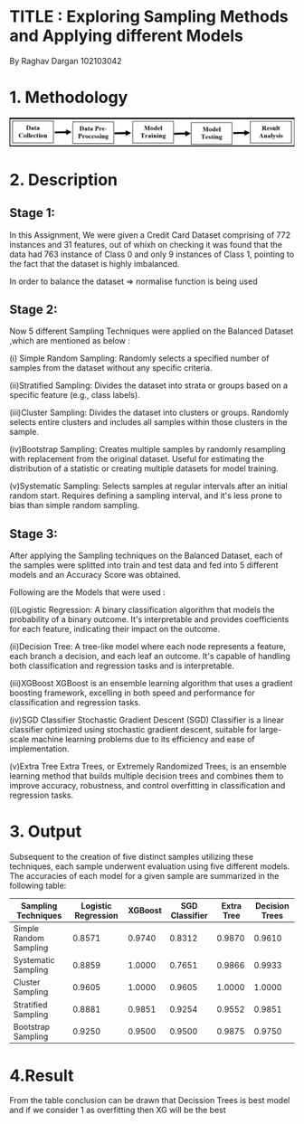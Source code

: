 # TITLE : Exploring Sampling Methods and Applying different Models
By Raghav Dargan 102103042 

# 1. Methodology
![image](https://github.com/Raghavdargan/Sampling_102103042/blob/main/methadology_sampling.png)

# 2. Description
## Stage 1:
In this Assignment, We were given a Credit Card Dataset comprising of 772 instances and 31 features, out of whixh on checking it was found that the data had 763 instance of Class 0 and only 9 instances of Class 1, pointing to the fact that the dataset is highly imbalanced.

In order to balance the dataset => normalise function is being used

## Stage 2:
Now 5 different Sampling Techniques were applied on the Balanced Dataset ,which are mentioned as below :

(i) Simple Random Sampling:
Randomly selects a specified number of samples from the dataset without any specific criteria.

(ii)Stratified Sampling:
Divides the dataset into strata or groups based on a specific feature (e.g., class labels).

(iii)Cluster Sampling:
Divides the dataset into clusters or groups.
Randomly selects entire clusters and includes all samples within those clusters in the sample.

(iv)Bootstrap Sampling:
Creates multiple samples by randomly resampling with replacement from the original dataset.
Useful for estimating the distribution of a statistic or creating multiple datasets for model training.

(v)Systematic Sampling:
Selects samples at regular intervals after an initial random start.
Requires defining a sampling interval, and it's less prone to bias than simple random sampling.

## Stage 3:
After applying the Sampling techniques on the Balanced Dataset, each of the samples were splitted into train and test data and fed into 5 different models and an Accuracy Score was obtained.

Following are the Models that were used :

(i)Logistic Regression:
A binary classification algorithm that models the probability of a binary outcome.
It's interpretable and provides coefficients for each feature, indicating their impact on the outcome.

(ii)Decision Tree:
A tree-like model where each node represents a feature, each branch a decision, and each leaf an outcome.
It's capable of handling both classification and regression tasks and is interpretable.

(iii)XGBoost
XGBoost is an ensemble learning algorithm that uses a gradient boosting framework, excelling in both speed and performance for classification and regression tasks.

(iv)SGD Classifier
 Stochastic Gradient Descent (SGD) Classifier is a linear classifier optimized using stochastic gradient descent, suitable for large-scale machine learning problems due to its efficiency and ease of implementation.

(v)Extra Tree
Extra Trees, or Extremely Randomized Trees, is an ensemble learning method that builds multiple decision trees and combines them to improve accuracy, robustness, and control overfitting in classification and regression tasks.

# 3. Output
Subsequent to the creation of five distinct samples utilizing these techniques, each sample underwent evaluation using five different models. The accuracies of each model for a given sample are summarized in the following table:

|Sampling Techniques|Logistic Regression|XGBoost|SGD Classifier|Extra Tree|Decision Trees|
|-------------------------|---------------|---------------------|--------|----------------|----------|
| Simple Random Sampling   | 0.8571        | 0.9740             |  0.8312|  0.9870         | 0.9610  |
| Systematic Sampling      |  0.8859     | 1.0000           | 0.7651 |  0.9866         | 0.9933   |
| Cluster Sampling         | 0.9605      | 1.0000              |0.9605 | 1.0000         |  1.0000   |
| Stratified Sampling      | 0.8881        | 0.9851              | 0.9254 |  0.9552         | 0.9851   |
| Bootstrap Sampling       | 0.9250        | 0.9500              | 0.9500 | 0.9875         | 0.9750   |


 # 4.Result 

From the table conclusion can be drawn that Decission Trees is best model and if we consider 1 as overfitting then XG will be the best

 
